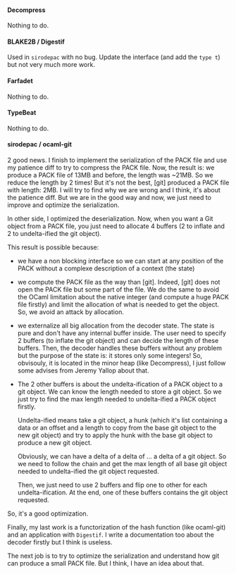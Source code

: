 #### Decompress

Nothing to do.

#### BLAKE2B / Digestif

Used in `sirodepac` with no bug. Update the interface (and add the `type t`) but not very much more work.

#### Farfadet

Nothing to do.

#### TypeBeat

Nothing to do.

#### sirodepac / ocaml-git 

2 good news. I finish to implement the serialization of the PACK file and use my
patience diff to try to compress the PACK file. Now, the result is: we produce a
PACK file of 13MB and before, the length was ~21MB. So we reduce the length by 2
times! But it's not the best, [git] produced a PACK file with length: 2MB. I
will try to find why we are wrong and I think, it's about the patience diff. But
we are in the good way and now, we just need to improve and optimize the
serialization.

In other side, I optimized the deserialization. Now, when you want a Git object
from a PACK file, you just need to allocate 4 buffers (2 to inflate and 2 to
undelta-ified the git object).

This result is possible because:

* we have a non blocking interface so we can start at any position of the PACK
  without a complexe description of a context (the state)

* we compute the PACK file as the way than [git]. Indeed, [git] does not open
  the PACK file but some part of the file. We do the same to avoid the OCaml
  limitation about the native integer (and compute a huge PACK file firstly) and
  limit the allocation of what is needed to get the object. So, we avoid an
  attack by allocation.
  
* we externalize all big allocation from the decoder state. The state is pure
  and don't have any internal buffer inside. The user need to specify 2 buffers
  (to inflate the git object) and can decide the length of these buffers. Then,
  the decoder handles these buffers without any problem but the purpose of the
  state is: it stores only some integers! So, obvisouly, it is located in the
  minor heap (like Decompress), I just follow some advises from Jeremy Yallop
  about that.
  
* The 2 other buffers is about the undelta-ification of a PACK object to a git
  object. We can know the length needed to store a git object. So we just try to
  find the max length needed to undelta-ified a PACK object firstly.
  
  Undelta-ified means take a git object, a hunk (which it's list containing a
  data or an offset and a length to copy from the base git object to the new git
  object) and try to apply the hunk with the base git object to produce a new
  git object.
  
  Obviously, we can have a delta of a delta of ... a delta of a git object. So
  we need to follow the chain and get the max length of all base git object
  needed to undelta-ified the git object requested.
  
  Then, we just need to use 2 buffers and flip one to other for each
  undelta-ification. At the end, one of these buffers contains the git object
  requested.
  
So, it's a good optimization.

Finally, my last work is a functorization of the hash function (like ocaml-git)
and an application with `Digestif`. I write a documentation too about the
decoder firstly but I think is useless.

The next job is to try to optimize the serialization and understand how git can
produce a small PACK file. But I think, I have an idea about that.
